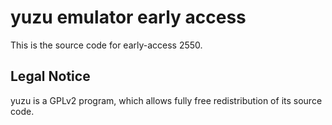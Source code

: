 yuzu emulator early access
=============

This is the source code for early-access 2550.

## Legal Notice

yuzu is a GPLv2 program, which allows fully free redistribution of its source code.